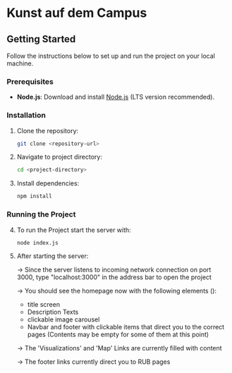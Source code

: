 # Kunst auf dem Campus

## Getting Started

Follow the instructions below to set up and run the project on your local machine.

### Prerequisites
- **Node.js**: Download and install [Node.js](https://nodejs.org/) (LTS version recommended).

### Installation
1. Clone the repository:
   ```bash
   git clone <repository-url>

2. Navigate to project directory:
   ```bash
   cd <project-directory>

3. Install dependencies:
   ```bash
   npm install

### Running the Project

4. To run the Project start the server with:
   ```bash
   node index.js

5. After starting the server:
   
   &#8594; Since the server listens to incoming network connection on port 3000, type "localhost:3000" in the address bar to open the project

   &#8594; You should see the homepage now with the following elements ():
   - title screen
   - Description Texts
   - clickable image carousel
   - Navbar and footer with clickable items that direct you to the correct pages (Contents may be empty for some of them at this point)
  
   &#8594; The 'Visualizations' and 'Map' Links are currently filled with content
   
   &#8594; The footer links currently direct you to RUB pages
   


